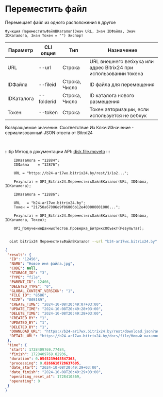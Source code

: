 ﻿---
sidebar_position: 9
---

# Переместить файл
 Перемещает файл из одного расположения в другое



`Функция ПереместитьФайлВКаталог(Знач URL, Знач IDФайла, Знач IDКаталога, Знач Токен = "") Экспорт`

  | Параметр | CLI опция | Тип | Назначение |
  |-|-|-|-|
  | URL | --url | Строка | URL внешнего вебхука или адрес Bitrix24 при использовании токена |
  | IDФайла | --fileid | Строка, Число | ID файла для перемещения |
  | IDКаталога | --folderid | Строка, Число | ID каталога нового размещения |
  | Токен | --token | Строка | Токен авторизации, если используется не вебхук |

  
  Возвращаемое значение:   Соответствие Из КлючИЗначение - сериализованный JSON ответа от Bitrxi24

<br/>

:::tip
Метод в документации API: [disk.file.moveto](https://dev.1c-bitrix.ru/rest_help/disk/file/disk_file_moveto.php)
:::
<br/>


```bsl title="Пример кода"
    IDКаталога = "12884";
    IDФайла    = "12876";

    URL = "https://b24-ar17wx.bitrix24.by/rest/1/1o2...";

    Результат = OPI_Bitrix24.ПереместитьФайлВКаталог(URL, IDФайла, IDКаталога);

    IDКаталога = "12886";

    URL   = "b24-ar17wx.bitrix24.by";
    Токен = "21750a67006e9f06006b12e400000001000...";

    Результат = OPI_Bitrix24.ПереместитьФайлВКаталог(URL, IDФайла, IDКаталога, Токен);

    OPI_ПолучениеДанныхТестов.Проверка_БитриксОбъект(Результат);
```



```sh title="Пример команды CLI"
    
  oint bitrix24 ПереместитьФайлВКаталог --url "b24-ar17wx.bitrix24.by" --fileid "2484" --folderid "2494" --token "56898d66006e9f06006b12e400000001000..."

```

```json title="Результат"
{
 "result": {
  "ID": "12456",
  "NAME": "Новое имя файла.jpg",
  "CODE": null,
  "STORAGE_ID": "3",
  "TYPE": "file",
  "PARENT_ID": 12466,
  "DELETED_TYPE": "0",
  "GLOBAL_CONTENT_VERSION": "1",
  "FILE_ID": "8586",
  "SIZE": "805189",
  "CREATE_TIME": "2024-10-08T20:49:07+03:00",
  "UPDATE_TIME": "2024-10-08T20:49:28+03:00",
  "DELETE_TIME": "2024-10-08T20:49:28+03:00",
  "CREATED_BY": "1",
  "UPDATED_BY": "1",
  "DELETED_BY": "1",
  "DOWNLOAD_URL": "https://b24-ar17wx.bitrix24.by/rest/download.json?auth=717e0567006e9f06006b12e400000001000007c2ebc8f80264531d4fc09a27052a7fe2&token=disk%7CaWQ9MTI0NTYmXz1EcGRIOTBTaGdxYTVNUURBRXNwNmFINFF4NTZ4RGU0aA%3D%3D%7CImRvd25sb2FkfGRpc2t8YVdROU1USTBOVFltWHoxRWNHUklPVEJUYUdkeFlUVk5VVVJCUlhOd05tRklORkY0TlRaNFJHVTBhQT09fDcxN2UwNTY3MDA2ZTlmMDYwMDZiMTJlNDAwMDAwMDAxMDAwMDA3YzJlYmM4ZjgwMjY0NTMxZDRmYzA5YTI3MDUyYTdmZTIi.xYbPgrf3kn2WYT50V%2FRJnT%2FgvFMmujvaDOhMMLDQbdw%3D",
  "DETAIL_URL": "https://b24-ar17wx.bitrix24.by/docs/file/Новый каталог/Новый подкаталог/Новое имя файла.jpg"
 },
 "time": {
  "start": 1728409769.77484,
  "finish": 1728409769.82936,
  "duration": 0.0545239448547363,
  "processing": 0.0266618728637695,
  "date_start": "2024-10-08T20:49:29+03:00",
  "date_finish": "2024-10-08T20:49:29+03:00",
  "operating_reset_at": 1728410369,
  "operating": 0
 }
}
```
